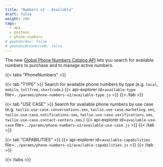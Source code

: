```yaml
---
title: "Numbers v2 - Available"
draft: false
weight: 200
tags:
  - api
  - postman
  - phone-numbers
# geekdocNav: false
# geekdocBreadcrumb: false
---
```


The new [Global Phone Numbers Catalog API](https://www.twilio.com/docs/phone-numbers/global-catalog) lets you search for available numbers to purchase and to manage active numbers.

{{< tabs "PhoneNumbers" >}}

{{< tab "TYPE" >}}
Search for available phone numbers by type (e.g. `local`, `mobile`, `tollfree`, `shortcode`.)
{{< api-explorer id=`available-type` file=`../params/phone-numbers-v2/available-type.js` >}}
{{< /tab >}}

{{< tab "USE CASE" >}}
Search for available phone numbers by use case (e.g. `twilio.use-case.conversations.sms`, `twilio.use-case.marketing.sms`, `twilio.use-case.notifications.sms`, `twilio.use-case.verifications.sms`, `twilio.use-case.contact-centers.sms`.)
{{< api-explorer id=`available-use-case` file=`../params/phone-numbers-v2/available-use-case.js` >}}
{{< /tab >}}

{{< tab "CAPABILITIES" >}}
{{< api-explorer id=`available-capabilities` file=`../params/phone-numbers-v2/available-capabilities.js` >}}
{{< /tab >}}

{{< /tabs >}}

